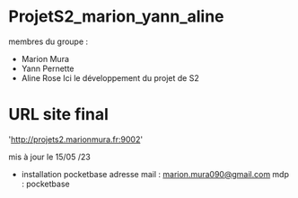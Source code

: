 # ProjetS2_marion_yann_aline
membres du groupe : 
- Marion Mura
- Yann Pernette
- Aline Rose
Ici le développement du projet de S2

# URL site final
'http://projets2.marionmura.fr:9002'


mis à jour le 15/05 /23 
- installation pocketbase 
adresse mail : marion.mura090@gmail.com
mdp : pocketbase
